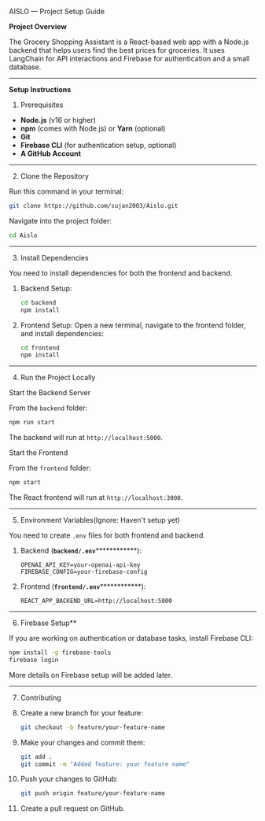 AISLO — Project Setup Guide

**Project Overview**

The Grocery Shopping Assistant is a React-based web app with a Node.js backend that helps users find the best prices for groceries. It uses LangChain for API interactions and Firebase for authentication and a small database.

---

**Setup Instructions**

1. Prerequisites

- **Node.js** (v16 or higher)
- **npm** (comes with Node.js) or **Yarn** (optional)
- **Git**
- **Firebase CLI** (for authentication setup, optional)
- **A GitHub Account**

---

2. Clone the Repository

Run this command in your terminal:

```bash
git clone https://github.com/sujan2003/Aislo.git
```

Navigate into the project folder:

```bash
cd Aislo
```

---

3. Install Dependencies

You need to install dependencies for both the frontend and backend.

1. Backend Setup:

   ```bash
   cd backend
   npm install
   ```

2. Frontend Setup:
   Open a new terminal, navigate to the frontend folder, and install dependencies:

   ```bash
   cd frontend
   npm install
   ```

---

4. Run the Project Locally

Start the Backend Server

From the `backend` folder:

```bash
npm run start
```

The backend will run at `http://localhost:5000`.

Start the Frontend

From the `frontend` folder:

```bash
npm start
```

The React frontend will run at `http://localhost:3000`.

---

5. Environment Variables(Ignore: Haven't setup yet)

You need to create `.env` files for both frontend and backend.

1. Backend (********`backend/.env`********\*\*\*\*\*\*\*\*\*\*\*\*):

   ```
   OPENAI_API_KEY=your-openai-api-key
   FIREBASE_CONFIG=your-firebase-config
   ```

2. Frontend (********`frontend/.env`********\*\*\*\*\*\*\*\*\*\*\*\*):

   ```
   REACT_APP_BACKEND_URL=http://localhost:5000
   ```

---

6. Firebase Setup**

If you are working on authentication or database tasks, install Firebase CLI:

```bash
npm install -g firebase-tools
firebase login
```

More details on Firebase setup will be added later.

---

7. Contributing

1. Create a new branch for your feature:
   ```bash
   git checkout -b feature/your-feature-name
   ```
2. Make your changes and commit them:
   ```bash
   git add .
   git commit -m "Added feature: your feature name"
   ```
3. Push your changes to GitHub:
   ```bash
   git push origin feature/your-feature-name
   ```
4. Create a pull request on GitHub.
